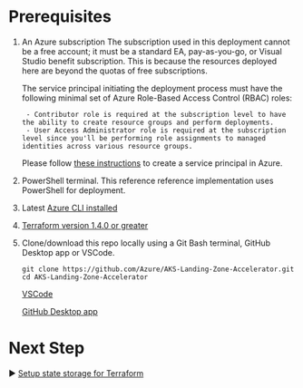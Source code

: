 # Prerequisites

1. An Azure subscription
   The subscription used in this deployment cannot be a free account; it must be a standard EA, pay-as-you-go, or Visual Studio benefit subscription. This is because the resources deployed here are beyond the quotas of free subscriptions.

    The service principal initiating the deployment process must have the following minimal set of Azure Role-Based Access Control (RBAC) roles:

        - Contributor role is required at the subscription level to have the ability to create resource groups and perform deployments.
        - User Access Administrator role is required at the subscription level since you'll be performing role assignments to managed identities across various resource groups.
    Please follow [these instructions](https://learn.microsoft.com/azure/active-directory/develop/howto-create-service-principal-portal) to create a service principal in Azure. 
2. PowerShell terminal. This reference reference implementation uses PowerShell for deployment.
3. Latest [Azure CLI installed](https://learn.microsoft.com/en-us/cli/azure/install-azure-cli)
4. [Terraform version 1.4.0 or greater](https://developer.hashicorp.com/terraform/downloads)
5. Clone/download this repo locally using a Git Bash terminal, GitHub Desktop app or VSCode.
    ``` Git Bash
    git clone https://github.com/Azure/AKS-Landing-Zone-Accelerator.git
    cd AKS-Landing-Zone-Accelerator
    ```

    [VSCode](https://learn.microsoft.com/azure/developer/javascript/how-to/with-visual-studio-code/clone-github-repository?tabs=create-repo-command-palette%2Cinitialize-repo-activity-bar%2Ccreate-branch-command-palette%2Ccommit-changes-command-palette%2Cpush-command-palette#clone-repository)
    
    [GitHub Desktop app](https://docs.github.com/en/repositories/creating-and-managing-repositories/cloning-a-repository?tool=desktop#cloning-a-repository)

# Next Step
:arrow_forward: [Setup state storage for Terraform](./02-state-storage.md)